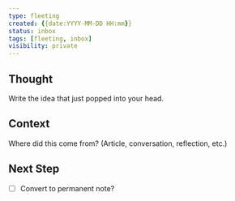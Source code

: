 ```yaml
---
type: fleeting
created: {{date:YYYY-MM-DD HH:mm}}
status: inbox
tags: [fleeting, inbox]
visibility: private
---
```


<!--
NOTE: This file uses a static date for validation. For new notes, use:
created: 2025-08-04 12:04
-->

## Thought  
Write the idea that just popped into your head.

## Context  
Where did this come from? (Article, conversation, reflection, etc.)

## Next Step  
- [ ] Convert to permanent note?
